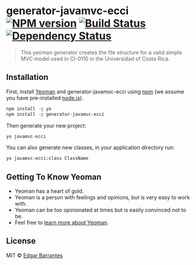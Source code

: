 # generator-javamvc-ecci [![NPM version][npm-image]][npm-url] [![Build Status][travis-image]][travis-url] [![Dependency Status][daviddm-image]][daviddm-url]
> This yeoman generator creates the file structure for a valid simple MVC model used in CI-0110 in the Universidad of Costa Rica.

## Installation

First, install [Yeoman](http://yeoman.io) and generator-javamvc-ecci using [npm](https://www.npmjs.com/) (we assume you have pre-installed [node.js](https://nodejs.org/)).

```bash
npm install -g yo
npm install -g generator-javamvc-ecci
```

Then generate your new project:

```bash
yo javamvc-ecci
```

You can also generate new classes, in your application directory run:

```bash
yo javamvc-ecci:class ClassName
```

## Getting To Know Yeoman

 * Yeoman has a heart of gold.
 * Yeoman is a person with feelings and opinions, but is very easy to work with.
 * Yeoman can be too opinionated at times but is easily convinced not to be.
 * Feel free to [learn more about Yeoman](http://yeoman.io/).

## License

MIT © [Edgar Barrantes](https://github.com/edgarbarrantes)


[npm-image]: https://badge.fury.io/js/generator-javamvc-ecci.svg
[npm-url]: https://npmjs.org/package/generator-javamvc-ecci
[travis-image]: https://travis-ci.org/EdgarBarrantes/generator-javamvc-ecci.svg?branch=master
[travis-url]: https://travis-ci.org/EdgarBarrantes/generator-javamvc-ecci
[daviddm-image]: https://david-dm.org/EdgarBarrantes/generator-javamvc-ecci.svg?theme=shields.io
[daviddm-url]: https://david-dm.org/EdgarBarrantes/generator-javamvc-ecci
